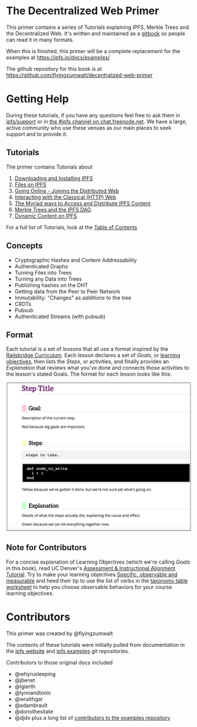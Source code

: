 # The Decentralized Web Primer

This primer contains a series of Tutorials explaining IPFS, Merkle Trees and the Decentralized Web. It's written and maintained as a [gitbook](https://www.gitbook.com/about) so people can read it in many formats.

When this is finished, this primer will be a complete replacement for the examples at https://ipfs.io/docs/examples/

The github repository for this book is at https://github.com/flyingzumwalt/decentralized-web-primer

# Getting Help

During these tutorials, if you have any questions feel free to ask them in [ipfs/support](https://github.com/ipfs/support) or in [the #ipfs channel on chat.freenode.net](irc://chat.freenode.net/%23ipfs). We have a large, active community who use these venues as our main places to seek support and to provide it.

## Tutorials

The primer contains Tutorials about

 1. [Downloading and Installing IPFS](install-ipfs/README.md)
 2. [Files on IPFS](files-on-ipfs/README.md)
 3. [Going Online - Joining the Distributed Web](/going-online/README.md)
 4. [Interacting with the Classical (HTTP) Web](/classical-web/README.md)
 3. [The Myriad ways to Access and Distribute IPFS Content](avenues-for-access/README.md)
 3. [Merkle Trees and the IPFS DAG](ipfs-dag/README.md)
 4. [Dynamic Content on IPFS](/dynamic-content/README.md)

 For a full list of Tutorials, look at the [Table of Contents](SUMMARY.md)

## Concepts

* Cryptographic Hashes and Content Addressability
* Authenticated Graphs
* Turning Files into Trees
* Turning any Data into Trees
* Publishing hashes on the DHT
* Getting data from the Peer to Peer Network
* Immutability: "Changes" as _additions_ to the tree
* CRDTs
* Pubsub
* Authenticated Streams (with pubsub)

## Format

Each tutorial is a set of *lessons* that all use a format inspired by the [Railsbridge Curriculum](http://curriculum.railsbridge.org/intro-to-rails/). Each lesson declares a set of *Goals*, or [learning objectives](http://edglossary.org/learning-objectives/), then lists the *Steps*, or activities, and finally provides an *Explanation* that reviews what you've done and connects those activities to the lesson's stated Goals. The format for each lesson looks like this:

![Sample of Railsbridge Lesson format](/images/railsbridge-format.png)

## Note for Contributors

For a concise explanation of Learning Objectives (which we're calling _Goals_ in this book), read UC Denver's [Assessment & Instructional Alignment Tutorial](http://www.ucdenver.edu/faculty_staff/faculty/center-for-faculty-development/Documents/tutorials/Assessment/module3/index.htm). Try to make your learning objectives [Specific, observable and measurable](http://www.ucdenver.edu/faculty_staff/faculty/center-for-faculty-development/Documents/tutorials/Assessment/module3/good_objectives.htm) and heed their tip to use the list of verbs in the [taxonomy table worksheet](http://www.ucdenver.edu/faculty_staff/faculty/center-for-faculty-development/Documents/tutorials/Assessment/documents/examples_verbs_cognitive_process_level.pdf) to help you choose observable behaviors for your course learning objectives.

# Contributors

This primer was created by @flyingzumwalt

The contents of these tutorials were initially pulled from documentation in the [ipfs website](https://github.com/ipfs/website/tree/49b7cc4cd170138388012c70ff6087b14111c1f0/content/pages/docs) and [ipfs examples](https://github.com/ipfs/examples) git repositories.

Contributors to those original docs included
* @whyrusleeping
* @jbenet
* @lgierth
* @lynnandtonic
* @wraithgar
* @adambrault
* @donothesitate
* @djdv
plus a long list of [contributors to the examples repository](https://github.com/ipfs/examples/network/members)
